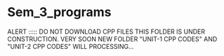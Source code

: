 # Sem_3_programs
ALERT ::::: DO NOT DOWNLOAD CPP FILES THIS FOLDER IS UNDER CONSTRUCTION.
VERY SOON NEW FOLDER "UNIT-1 CPP CODES" AND "UNIT-2 CPP CODES" WILL PROCESSING...
